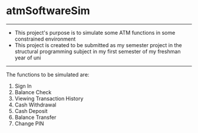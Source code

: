# atmSoftwareSim

___

* This project's purpose is to simulate some ATM functions in some
  constrained environment
* This project is created to be submitted as my semester project in the
  structural programming subject in my first semester of my freshman year
  of uni

___
The functions to be simulated are:

1. Sign In
2. Balance Check
3. Viewing Transaction History
4. Cash Withdrawal
5. Cash Deposit
6. Balance Transfer
7. Change PIN